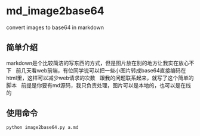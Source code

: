 # md_image2base64
convert images to base64 in markdown  

## 简单介绍
markdown是个比较简洁的写东西的方式，但是图片放在别的地方让我实在放心不下  
前几天看web前端，有位同学说可以把一些小图片转成base64直接编码在html里，这样可以减少web请求的次数  
跟我的问题联系起来，就写了这个简单的脚本  
前提是你要有md源码，我只负责处理，图片可以是本地的，也可以是在线的  

## 使用命令  
`python image2base64.py a.md`
